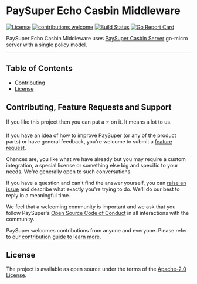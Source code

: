 # PaySuper Echo Casbin Middleware

[![License](https://img.shields.io/badge/License-Apache%202.0-blue.svg)](https://opensource.org/licenses/Apache-2.0)
[![contributions welcome](https://img.shields.io/badge/contributions-welcome-brightgreen.svg?style=flat)](https://github.com/paysuper/echo-casbin-middleware/issues)
[![Build Status](https://travis-ci.com/paysuper/echo-casbin-middleware.svg?branch=master)](https://travis-ci.com/paysuper/echo-casbin-middleware)
[![Go Report Card](https://goreportcard.com/badge/github.com/paysuper/echo-casbin-middleware)](https://goreportcard.com/report/github.com/paysuper/echo-casbin-middleware)

PaySuper Echo Casbin Middleware uses [PaySuper Casbin Server](https://github.com/paysuper/casbin-server) go-micro server with a single policy model.

***

## Table of Contents

- [Contributing](#contributing-feature-requests-and-support)
- [License](#license)

## Contributing, Feature Requests and Support

If you like this project then you can put a ⭐ on it. It means a lot to us.

If you have an idea of how to improve PaySuper (or any of the product parts) or have general feedback, you're welcome to submit a [feature request](../../issues/new?assignees=&labels=&template=feature_request.md&title=).

Chances are, you like what we have already but you may require a custom integration, a special license or something else big and specific to your needs. We're generally open to such conversations.

If you have a question and can't find the answer yourself, you can [raise an issue](../../issues/new?assignees=&labels=&template=issue--support-request.md&title=I+have+a+question+about+<this+and+that>+%5BSupport%5D) and describe what exactly you're trying to do. We'll do our best to reply in a meaningful time.

We feel that a welcoming community is important and we ask that you follow PaySuper's [Open Source Code of Conduct](https://github.com/paysuper/code-of-conduct/blob/master/README.md) in all interactions with the community.

PaySuper welcomes contributions from anyone and everyone. Please refer to [our contribution guide to learn more](CONTRIBUTING.md).

## License

The project is available as open source under the terms of the [Apache-2.0 License](https://opensource.org/licenses/Apache-2.0).
